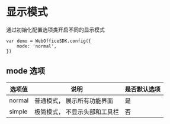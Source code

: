 # 显示模式

通过初始化配置选项类开启不同的显示模式

```
var demo = WebOfficeSDK.config({
    mode: 'normal', 
})
```

## mode 选项
| 选项值 |  说明 | 是否默认选项 |
| ----- |  ----    | ---- |
| normal | 普通模式， 展示所有功能界面 | 是 |
| simple | 极简模式， 不显示头部和工具栏 | 否 | 

